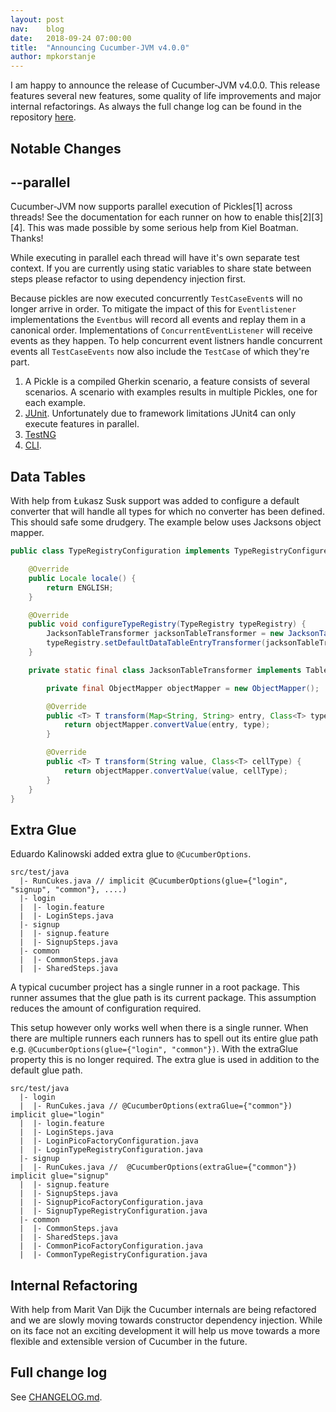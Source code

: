 ```yaml
---
layout: post
nav:    blog
date:   2018-09-24 07:00:00
title:  "Announcing Cucumber-JVM v4.0.0"
author: mpkorstanje
---
```


I am happy to announce the release of Cucumber-JVM v4.0.0. This release features 
several new features, some quality of life improvements and major internal 
refactorings. As always the full change log can be found in the repository [here](https://github.com/cucumber/cucumber-jvm/blob/master/CHANGELOG.md).

Notable Changes
----------------

## --parallel ##

Cucumber-JVM now supports parallel execution of Pickles[1] across threads! See the 
documentation for each runner on how to enable this[2][3][4]. This was made possible 
by some serious help from Kiel Boatman. Thanks!

While executing in parallel each thread will have it's own separate test context. 
If you are currently using static variables to share state between steps please 
refactor to using dependency injection first.

Because pickles are now executed concurrently `TestCaseEvent`s will no longer 
arrive in order. To mitigate the impact of this for `Eventlistener` implementations
the `Eventbus` will record all events and replay them in a canonical order. 
Implementations of `ConcurrentEventListener` will receive events as they happen. To help 
concurrent event listners handle concurrent events all `TestCaseEvents` now also include 
the `TestCase` of which they're part.

1. A Pickle is a compiled Gherkin scenario, a feature consists of several scenarios. A scenario with examples results 
   in multiple Pickles, one for each example.
2. [JUnit](https://github.com/cucumber/cucumber-jvm/tree/v4.0.0/junit). Unfortunately due to framework limitations 
   JUnit4 can only execute features in parallel. 
3. [TestNG](https://github.com/cucumber/cucumber-jvm/tree/v4.0.0/testng)
4. [CLI](https://github.com/cucumber/cucumber-jvm/blob/v4.0.0/core/src/main/resources/cucumber/api/cli/USAGE.txt).


## Data Tables ##

With help from Łukasz Susk support was added to configure a default converter that
will handle all types for which no converter has been defined. This should safe some 
drudgery. The example below uses Jacksons object mapper.


```java
public class TypeRegistryConfiguration implements TypeRegistryConfigurer {

    @Override
    public Locale locale() {
        return ENGLISH;
    }

    @Override
    public void configureTypeRegistry(TypeRegistry typeRegistry) {
        JacksonTableTransformer jacksonTableTransformer = new JacksonTableTransformer();
        typeRegistry.setDefaultDataTableEntryTransformer(jacksonTableTransformer);
    }

    private static final class JacksonTableTransformer implements TableEntryByTypeTransformer, TableCellByTypeTransformer {

        private final ObjectMapper objectMapper = new ObjectMapper();

        @Override
        public <T> T transform(Map<String, String> entry, Class<T> type, TableCellByTypeTransformer cellTransformer) {
            return objectMapper.convertValue(entry, type);
        }

        @Override
        public <T> T transform(String value, Class<T> cellType) {
            return objectMapper.convertValue(value, cellType);
        }
    }
}
```

## Extra Glue ##

Eduardo Kalinowski added extra glue to `@CucumberOptions`.

```
src/test/java
  |- RunCukes.java // implicit @CucumberOptions(glue={"login", "signup", "common"}, ....)
  |- login
  |  |- login.feature
  |  |- LoginSteps.java
  |- signup
  |  |- signup.feature
  |  |- SignupSteps.java
  |- common
  |  |- CommonSteps.java
  |  |- SharedSteps.java
```  

A typical cucumber project has a single runner in a root package. This runner assumes that
the glue path is its current package. This assumption reduces the amount of configuration 
required.

This setup however only works well when there is a single runner. When there are multiple
runners each runners has to spell out its entire glue path e.g. 
`@CucumberOptions(glue={"login", "common"})`. With the extraGlue property this is no longer
required. The extra glue is used in addition to the default glue path.

```
src/test/java
  |- login
  |  |- RunCukes.java // @CucumberOptions(extraGlue={"common"}) implicit glue="login" 
  |  |- login.feature
  |  |- LoginSteps.java
  |  |- LoginPicoFactoryConfiguration.java
  |  |- LoginTypeRegistryConfiguration.java
  |- signup
  |  |- RunCukes.java //  @CucumberOptions(extraGlue={"common"}) implicit glue="signup"
  |  |- signup.feature
  |  |- SignupSteps.java
  |  |- SignupPicoFactoryConfiguration.java
  |  |- SignupTypeRegistryConfiguration.java
  |- common
  |  |- CommonSteps.java
  |  |- SharedSteps.java
  |  |- CommonPicoFactoryConfiguration.java
  |  |- CommonTypeRegistryConfiguration.java
```



## Internal Refactoring ##

With help from Marit Van Dijk the Cucumber internals are being refactored and we are slowly
moving towards constructor dependency injection. While on its face not an exciting
development it will help us move towards a more flexible and extensible version of
Cucumber in the future.

Full change log
---------------

See [CHANGELOG.md](https://github.com/cucumber/cucumber-jvm/blob/master/CHANGELOG.md).
